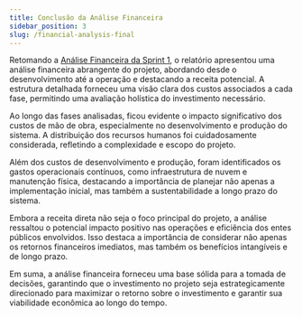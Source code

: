 ```yaml
---
title: Conclusão da Análise Financeira
sidebar_position: 3
slug: /financial-analysis-final
---
```


Retomando a [Análise Financeira da Sprint 1](https://inteli-college.github.io/2024-T0002-EC09-G04/financial-analysis), o relatório apresentou uma análise financeira abrangente do projeto, abordando desde o desenvolvimento até a operação e destacando a receita potencial. A estrutura detalhada forneceu uma visão clara dos custos associados a cada fase, permitindo uma avaliação holística do investimento necessário.

Ao longo das fases analisadas, ficou evidente o impacto significativo dos custos de mão de obra, especialmente no desenvolvimento e produção do sistema. A distribuição dos recursos humanos foi cuidadosamente considerada, refletindo a complexidade e escopo do projeto.

Além dos custos de desenvolvimento e produção, foram identificados os gastos operacionais contínuos, como infraestrutura de nuvem e manutenção física, destacando a importância de planejar não apenas a implementação inicial, mas também a sustentabilidade a longo prazo do sistema.

Embora a receita direta não seja o foco principal do projeto, a análise ressaltou o potencial impacto positivo nas operações e eficiência dos entes públicos envolvidos. Isso destaca a importância de considerar não apenas os retornos financeiros imediatos, mas também os benefícios intangíveis e de longo prazo.

Em suma, a análise financeira forneceu uma base sólida para a tomada de decisões, garantindo que o investimento no projeto seja estrategicamente direcionado para maximizar o retorno sobre o investimento e garantir sua viabilidade econômica ao longo do tempo.